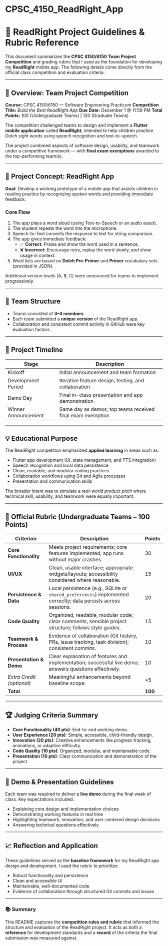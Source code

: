 # CPSC_4150_ReadRight_App

# 📘 ReadRight Project Guidelines & Rubric Reference

This document summarizes the **CPSC 4150/6150 Team Project Competition** and grading rubric that I used as the foundation for developing my **ReadRight** mobile app.
The following details come directly from the official class competition and evaluation criteria.

---

## 🚀 Overview: Team Project Competition

**Course:** CPSC 4150/6150 — Software Engineering Practicum
**Competition Title:** *Build the Best ReadRight App*
**Due Date:** December 1 @ 11:59 PM
**Total Points:** 100 (Undergraduate Teams) | 120 (Graduate Teams)

The competition challenged teams to design and implement a **Flutter mobile application** called **ReadRight**, intended to help children practice *Dolch sight words* using speech recognition and text-to-speech.

The project combined aspects of software design, usability, and teamwork under a competitive framework — with **final exam exemptions** awarded to the top-performing team(s).

---

## 📱 Project Concept: ReadRight App

**Goal:**
Develop a working prototype of a mobile app that assists children in reading practice by recognizing spoken words and providing immediate feedback.

### Core Flow
1. The app plays a word aloud (using Text-to-Speech or an audio asset).
2. The student repeats the word into the microphone.
3. Speech-to-Text converts the response to text for string comparison.
4. The app gives immediate feedback:
   - ✅ **Correct:** Praise and show the word used in a sentence.
   - ❌ **Incorrect:** Encourage retry, replay the word slowly, and show usage in context.
5. Word lists are based on **Dolch Pre-Primer** and **Primer** vocabulary sets (provided in JSON).

Additional version levels (A, B, C) were announced for teams to implement progressively.

---

## 👥 Team Structure

- Teams consisted of **3–4 members**.
- Each team submitted a **unique version** of the ReadRight app.
- Collaboration and consistent commit activity in GitHub were key evaluation factors.

---

## 📅 Project Timeline

| Stage | Description |
|--------|--------------|
| Kickoff | Initial announcement and team formation |
| Development Period | Iterative feature design, testing, and collaboration |
| Demo Day | Final in-class presentation and app demonstration |
| Winner Announcement | Same day as demos; top teams received final exam exemption |

---

## 💡 Educational Purpose

The ReadRight competition emphasized **applied learning** in areas such as:
- Flutter app development (UI, state management, and TTS integration)
- Speech recognition and local data persistence
- Clean, readable, and modular coding practices
- Collaboration workflows using Git and Agile processes
- Presentation and communication skills

The broader intent was to simulate a *real-world product pitch* where technical skill, usability, and teamwork were equally important.

---

## 🧾 Official Rubric (Undergraduate Teams – 100 Points)

| **Criterion** | **Description** | **Points** |
|----------------|-----------------|-------------|
| **Core Functionality** | Meets project requirements; core features implemented; app runs without major crashes. | 30 |
| **UI/UX** | Clean, usable interface; appropriate widgets/layouts; accessibility considered where reasonable. | 15 |
| **Persistence & Data** | Local persistence (e.g., SQLite or `shared_preferences`) implemented correctly; data persists across sessions. | 20 |
| **Code Quality** | Organized, readable, modular code; clear comments; sensible project structure; follows style guides. | 15 |
| **Teamwork & Process** | Evidence of collaboration (Git history, PRs, issue tracking, task division); consistent commits. | 10 |
| **Presentation & Demo** | Clear explanation of features and implementation; successful live demo; answers questions effectively. | 10 |
| *Extra Credit (optional)* | Meaningful enhancements beyond baseline scope. | +5 |
| **Total** |  | **100** |

---

## 🏆 Judging Criteria Summary

- **Core Functionality (40 pts)**: End-to-end working demo.
- **User Experience (20 pts)**: Simple, accessible, child-friendly design.
- **Innovation (20 pts)**: Creative enhancements like progress tracking, animations, or adaptive difficulty.
- **Code Quality (10 pts)**: Organized, modular, and maintainable code.
- **Presentation (10 pts)**: Clear communication and demonstration of the project.

---

## 🎤 Demo & Presentation Guidelines

Each team was required to deliver a **live demo** during the final week of class.
Key expectations included:
- Explaining core design and implementation choices
- Demonstrating working features in real time
- Highlighting teamwork, innovation, and user-centered design decisions
- Answering technical questions effectively

---

## 📈 Reflection and Application

These guidelines served as the **baseline framework** for my ReadRight app design and development.
I used the rubric to prioritize:
- Robust functionality and persistence
- Clean and accessible UI
- Maintainable, well-documented code
- Evidence of collaboration through structured Git commits and issues

---

### 📚 Summary
This README captures the **competition rules and rubric** that informed the structure and evaluation of the ReadRight project.
It acts as both a **reference** for development standards and a **record** of the criteria the final submission was measured against.

